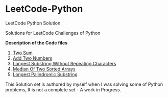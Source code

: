# LeetCode-Python
LeetCode Python Solution

Solutions for LeetCode Challenges of Python

**Description of the Code files**

01. [Two Sum](01.TwoSum.py)
02. [Add Two Numbers](02.AddTwoNumbers.py)
03. [Longest Substring Without Repeating Characters](03.LongestSubstringWithoutRepeatingCharacters.py)
4. [Median Of Two Sorted Arrays](04.MedianOfTwoSortedArrays.py)
5. [Longest Palindromic Substring](05.LongestPalindromicSubstring.py)


This Solution set is authored by myself when I was solving some of Python problems, It is not a complete set - A work in Progress.
